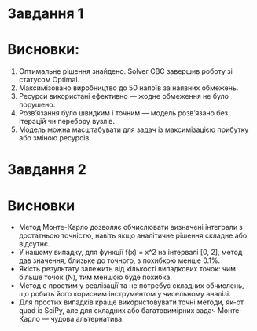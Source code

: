 # Завдання 1 

# Висновки:

1. Оптимальне рішення знайдено. Solver CBC завершив роботу зі статусом Optimal.
2. Максимізовано виробництво до 50 напоїв за наявних обмежень.
3. Ресурси використані ефективно — жодне обмеження не було порушено.
4. Розв’язання було швидким і точним — модель розв’язано без ітерацій чи перебору вузлів.
5. Модель можна масштабувати для задач із максимізацією прибутку або зміною ресурсів.
 
 # Завдання 2  

 # Висновки

- Метод Монте-Карло дозволяє обчислювати визначені інтеграли з достатньою точністю, навіть якщо аналітичне рішення складне або відсутнє.
- У нашому випадку, для функції f(x) = x^2 на інтервалі [0, 2], метод дав значення, близьке до точного, з похибкою менше 0.1%.
- Якість результату залежить від кількості випадкових точок: чим більше точок (N), тим меншою буде похибка.
- Метод є простим у реалізації та не потребує складних обчислень, що робить його корисним інструментом у чисельному аналізі.
- Для простих випадків краще використовувати точні методи, як-от quad із SciPy, але для складних або багатовимірних задач Монте-Карло — чудова альтернатива.



